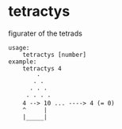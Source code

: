 # tetractys
figurater of the tetrads
```
usage:
    tetractys [number]
example:
    tetractys 4
        · 
       · · 
      · · · 
     · · · · 
    4 --> 10 ... ----> 4 (= 0)
    ^     |
    |_____|
```
